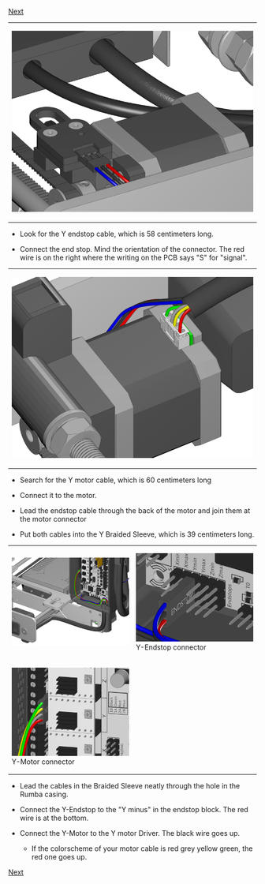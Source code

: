 [Next](https://github.com/open3dengineering/i3_Berlin/wiki/Section-4.4-Wiring-the-X-Axis)

<table>
<colgroup>
<col width="100%" />
</colgroup>
<tbody>
<tr class="odd">
<td align="left"><p><img src="media/Section_4_0005.png" alt="media/Section_4_0005.png" /></p></td>
</tr>
</tbody>
</table>

-   Look for the Y endstop cable, which is 58 centimeters long.

-   Connect the end stop. Mind the orientation of the connector. The red
    wire is on the right where the writing on the PCB says "S"
    for "signal".

<table>
<colgroup>
<col width="100%" />
</colgroup>
<tbody>
<tr class="odd">
<td align="left"><p><img src="media/Section_4_0006.png" alt="media/Section_4_0006.png" /></p></td>
</tr>
</tbody>
</table>

-   Search for the Y motor cable, which is 60 centimeters long

-   Connect it to the motor.

-   Lead the endstop cable through the back of the motor and join them
    at the motor connector

-   Put both cables into the Y Braided Sleeve, which is 39
    centimeters long.

<table>
<colgroup>
<col width="50%" />
<col width="50%" />
</colgroup>
<tbody>
<tr class="odd">
<td align="left"><p><img src="media/Section_4_0015.png" alt="media/Section_4_0015.png" /></p></td>
<td align="left"><p><img src="media/Section_4_0013.png" alt="media/Section_4_0013.png" /><br />
 Y-Endstop connector</p></td>
</tr>
<tr class="even">
<td align="left"><p><img src="media/Section_4_0014.png" alt="media/Section_4_0014.png" /><br />
 Y-Motor connector</p></td>
</tr>
</tbody>
</table>

-   Lead the cables in the Braided Sleeve neatly through the hole in the
    Rumba casing.

-   Connect the Y-Endstop to the "Y minus" in the endstop block. The red
    wire is at the bottom.

-   Connect the Y-Motor to the Y motor Driver. The black wire goes up.

    -   If the colorscheme of your motor cable is red grey yellow green,
        the red one goes up.

[Next](https://github.com/open3dengineering/i3_Berlin/wiki/Section-4.4-Wiring-the-X-Axis)
